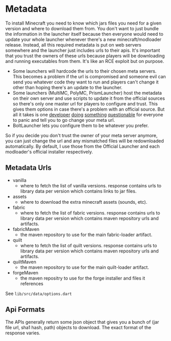# Metadata

To install Minecraft you need to know which jars files you need for a given version and where to download them from. 
You don't want to just bundle the information in the launcher itself because then everyone would need to update your whole launcher whenever there's a new minecraft/modloader release. 
Instead, all this required metadata is put on web servers somewhere and the launcher just includes urls to their apis. 
It's important that you trust the owners of these urls because players will be downloading and running executables from them. 
It's like an RCE exploit but on purpose. 

- Some launchers will hardcode the urls to their chosen meta servers. This becomes a problem if the url is compromised and someone evil can send you whatever code they want to run and players can't change it other than hoping there's an update to the launcher. 
- Some launchers (MultiMC, PolyMC, PrismLauncher) host the metadata on their own server and use scripts to update it from the official sources so there's only one master url for players to configure and trust. This gives them options in case there's a problem with an official source. But all it takes is one [developer](https://github.com/PolyMC/PolyMC/commit/ccf282593dcdbe189c99b81b8bc90cb203aed3ee) [doing](https://news.ycombinator.com/item?id=33239211) [something](https://www.reddit.com/r/OutOfTheLoop/comments/y7647y/whats_going_on_with_polymc_being_declared/) [questionable](https://twitter.com/gamingonlinux/status/1582103691762405378) for everyone to panic and tell you to go change your meta url.
- BoltLauncher lets you configure them to be whatever you prefer. 

So if you decide you don't trust the owner of your meta server anymore, you can just change the url and any mismatched files will be redownloaded automatically. 
By default, I use those from the Official Launcher and each modloader's official installer respectively. 

## Metadata Urls

- vanilla
    - where to fetch the list of vanilla versions. response contains urls to library data per version which contains links to jar files. 
- assets
    - where to download the extra minecraft assets (sounds, etc).
- fabric
    - where to fetch the list of fabric versions. response contains urls to library data per version which contains maven repository urls and artifacts. 
- fabricMaven
    - the maven repository to use for the main fabric-loader artifact.
- quilt
    - where to fetch the list of quilt versions. response contains urls to library data per version which contains maven repository urls and artifacts. 
- quiltMaven
    - the maven repository to use for the main quilt-loader artifact.
- forgeMaven
	- the maven repositry to use for the forge installer and files it references 

See `lib/src/data/options.dart`

## Api Formats

The APIs generally return some json object that gives you a bunch of (jar file url, sha1 hash, path) objects to download. The exact format of the response varies. 
